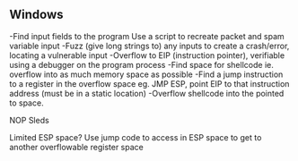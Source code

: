 ## Windows
-Find input fields to the program
Use a script to recreate packet and spam variable input
-Fuzz (give long strings to) any inputs to create a crash/error, locating a vulnerable input
-Overflow to EIP (instruction pointer), verifiable using a debugger on the program process
-Find space for shellcode ie. overflow into as much memory space as possible
-Find a jump instruction to a register in the overflow space eg. JMP ESP, point EIP to that instruction address (must be in a static location)
-Overflow shellcode into the pointed to space. 

NOP Sleds

Limited ESP space? Use jump code to access in ESP space to get to another overflowable register space

